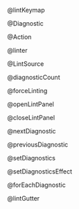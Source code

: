 @lintKeymap

@Diagnostic

@Action

@linter

@LintSource

@diagnosticCount

@forceLinting

@openLintPanel

@closeLintPanel

@nextDiagnostic

@previousDiagnostic

@setDiagnostics

@setDiagnosticsEffect

@forEachDiagnostic

@lintGutter